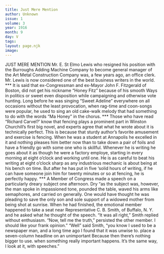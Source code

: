 ```yaml
---
title: Just Mere Mention
author: Unknown
issue: 1
volume: 3
year: 1916
month: 9
day: V
tags:
layout: page.njk
image:
---
```

JUST MERE MENTION       Mr. E. St Elmo Lewis who resigned his position with the Burroughs Adding Machine Company to become general manager of the Art Metal Construction Company was, a few years ago, an office clerk. Mr. Lewis is now considered one of the best business writers in the world.       ***      It is said that ex-Congressman and ex-Mayor John F. Fitzgerald of Boston, did not get his nickname “Honey Fitz” because of his smooth Ways in politics or sweet even disposition while campaigning and otherwise vote hunting. Long before he was singing “Sweet Adeline” everywhere on all occasions without the least provocation, when rag-time and coon-songs were popular, he used to sing an old cake-walk melody that had something to do with the words “Ma Honey" in the chorus.       ***      Those who have read “Richard Carvel?’ know that fencing plays a prominent part in Winston Churchill’s first big novel, and experts agree that what he wrote about it is technically perfect. This is because that sturdy author’s favorite amusement and exercise is fencing. When he was a student at Annapolis he excelled in it and nothing pleases him better now than to take down a pair of foils and have a friendly go with some one who is skillful.       Whenever he is writing he goes about it as though he were a factory employe, starting in every morning at eight o’clock and working until one. He is as careful to beat his writing at eight o’clock sharp as any industrious mechanic is about being at his bench on time. But after he has put in five ‘solid hours of writing, if he can have someone join him for twenty minutes or so at fencing, he is perfectly happy.       ***      A Member of Congress made a speech on a particularly dreary subject one afternoon. Dry “as the subject was, however, the man spoke in impassioned tone, pounded the table, waved his arms like semaphores, and carried on generally. One would have thought he was pleading to save the only son and sole support of a widowed mother from being shot at sunrise.       When he had finished, the emotional member happened to take a seat near Representative C. B. Smith, of Buffalo, N. Y. and he asked what he thought of the speech.       “It was all right,” Smith replied without enthusiasm.       “Now, tell me the truth,” persisted the other member. I should like your frank opinion.”      “Well” said Smith, “you know I used to be a newspaper man, and a long time ago I found that it was unwise to. place a seven-column headline on an unimportant Because then there’s nothing bigger to use. when something really important happens. It’s the same way, I look at it, with speeches.”    




